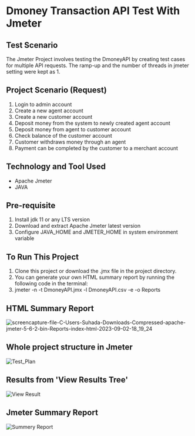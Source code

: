 # Dmoney Transaction API Test With Jmeter

## Test Scenario
The Jmeter Project involves testing the DmoneyAPI by creating test cases for multiple API requests. The ramp-up and the number of threads in jmeter setting were kept as 1.

## Project Scenario (Request)
1. Login to admin account
2. Create a new agent account
3. Create a new customer account
4. Deposit money from the system to newly created agent account
5. Deposit money from agent to customer account
6. Check balance of the customer account
7. Customer withdraws money through an agent
8. Payment can be completed by the customer to a merchant account

## Technology and Tool Used
- Apache Jmeter
- JAVA

## Pre-requisite
1. Install jdk 11 or any LTS version
2. Download and extract Apache Jmeter latest version
3. Configure JAVA_HOME and JMETER_HOME in system environment variable

## To Run This Project
1. Clone this project or download the .jmx file in the project directory.
2. You can generate your own HTML summary report by running the following code in the terminal:
3. jmeter -n -t DmoneyAPI.jmx -l DmoneyAPI.csv -e -o Reports

## HTML Summary Report
![screencapture-file-C-Users-Suhada-Downloads-Compressed-apache-jmeter-5-6-2-bin-Reports-index-html-2023-09-02-18_19_24](https://github.com/Saud-Bin-Shahid/Dmoney-Transaction-API-Test-jmx/assets/134185250/3b402f12-8b40-4b35-bae3-7338fb3101f5)

## Whole project structure in Jmeter
![Test_Plan](https://github.com/Saud-Bin-Shahid/Dmoney-Transaction-API-Test-jmx/assets/134185250/5693d432-a6ad-4aac-8005-da5b9ea15679)

## Results from 'View Results Tree'
![View Result](https://github.com/Saud-Bin-Shahid/Dmoney-Transaction-API-Test-jmx/assets/134185250/769ce9d9-5cac-4315-9262-fbe291e47f82)

## Jmeter Summary Report
![Summery Report](https://github.com/Saud-Bin-Shahid/Dmoney-Transaction-API-Test-jmx/assets/134185250/f2baee35-8b86-471c-bd80-61d87f4494d5)

